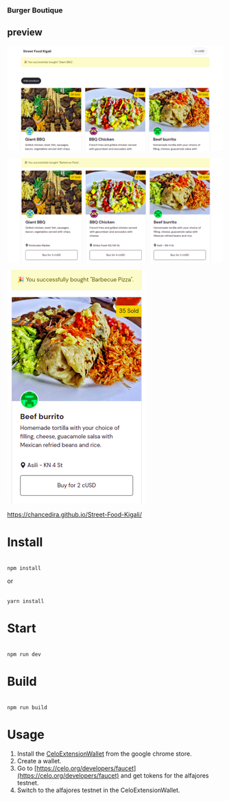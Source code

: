 
### Burger Boutique


## preview

![Home page](https://github.com/chanceDira/Street-Food-Kigali/blob/develop/virtual/celoHome.png)

![Home page](https://github.com/chanceDira/Street-Food-Kigali/blob/develop/virtual/celoHome1.png)

![Home page](https://github.com/chanceDira/Street-Food-Kigali/blob/develop/virtual/celoHome2.png)

https://chancedira.github.io/Street-Food-Kigali/


# Install

```

npm install

```

or 

```

yarn install

```

# Start

```

npm run dev

```

# Build

```

npm run build

```
# Usage
1. Install the [CeloExtensionWallet](https://chrome.google.com/webstore/detail/celoextensionwallet/kkilomkmpmkbdnfelcpgckmpcaemjcdh?hl=en) from the google chrome store.
2. Create a wallet.
3. Go to [https://celo.org/developers/faucet](https://celo.org/developers/faucet) and get tokens for the alfajores testnet.
4. Switch to the alfajores testnet in the CeloExtensionWallet.





```
